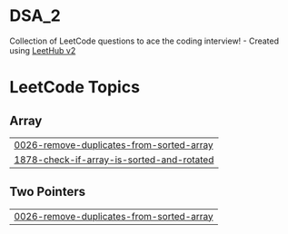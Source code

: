 # DSA_2
Collection of LeetCode questions to ace the coding interview! - Created using [LeetHub v2](https://github.com/arunbhardwaj/LeetHub-2.0)

<!---LeetCode Topics Start-->
# LeetCode Topics
## Array
|  |
| ------- |
| [0026-remove-duplicates-from-sorted-array](https://github.com/Arnav-code-1/DSA_2/tree/master/0026-remove-duplicates-from-sorted-array) |
| [1878-check-if-array-is-sorted-and-rotated](https://github.com/Arnav-code-1/DSA_2/tree/master/1878-check-if-array-is-sorted-and-rotated) |
## Two Pointers
|  |
| ------- |
| [0026-remove-duplicates-from-sorted-array](https://github.com/Arnav-code-1/DSA_2/tree/master/0026-remove-duplicates-from-sorted-array) |
<!---LeetCode Topics End-->